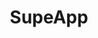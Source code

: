 ---
title: SupeApp
crosslinks:
- MorganHultgren
- natashathomsen
- natasha_k_t
- IrynaIvanova
- PatreonGirls
- Hot_Milf
---